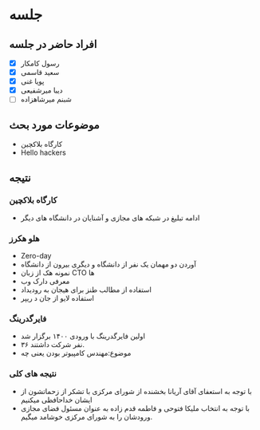 # جلسه
## افراد حاضر در جلسه
- [x] رسول کامکار
- [x] سعید قاسمی
- [x] پویا غنی
- [x] دیبا میرشفیعی
- [ ] شبنم میرشاهزاده

## موضوعات مورد بحث
* کارگاه بلاکچین
* Hello hackers

## نتیجه

### کارگاه بلاکچین
* ادامه تبلیغ در شبکه های مجازی و آشنایان در دانشگاه های دیگر

### هلو هکرز
* Zero-day
* آوردن دو مهمان یک نفر از دانشگاه و دیگری بیرون از دانشگاه
* نمونه هک از زبان CTO ها 
* معرفی دارک وب
* استفاده از مطالب طنز برای هیجان به رودیداد
* استفاده لایو از جان د ریپر

### فایرگدرینگ
* اولین فایرگدرینگ با ورودی ۱۴۰۰ برگزار شد
* ۳۶ نفر شرکت داشتند.
* موضوع:مهندس کامپیوتر بودن یعنی چه

### نتیجه های کلی
* با توجه به استعفای آقای آریانا بخشنده از شورای مرکزی با تشکر از زحماتشون از ایشان خداحافظی میکنیم
* با توجه به انتخاب ملیکا فتوحی و فاطمه قدم زاده به عنوان مسئول فضای مجازی ورودشان را به شورای مرکزی خوشامد میگیم.